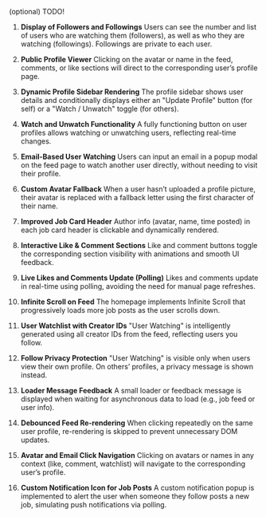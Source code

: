 (optional) TODO!

1. **Display of Followers and Followings**
   Users can see the number and list of users who are watching them (followers), as well as who they are watching (followings). Followings are private to each user.

2. **Public Profile Viewer**
   Clicking on the avatar or name in the feed, comments, or like sections will direct to the corresponding user’s profile page.

3. **Dynamic Profile Sidebar Rendering**
   The profile sidebar shows user details and conditionally displays either an "Update Profile" button (for self) or a "Watch / Unwatch" toggle (for others).

4. **Watch and Unwatch Functionality**
   A fully functioning button on user profiles allows watching or unwatching users, reflecting real-time changes.

5. **Email-Based User Watching**
   Users can input an email in a popup modal on the feed page to watch another user directly, without needing to visit their profile.

6. **Custom Avatar Fallback**
   When a user hasn’t uploaded a profile picture, their avatar is replaced with a fallback letter using the first character of their name.

7. **Improved Job Card Header**
   Author info (avatar, name, time posted) in each job card header is clickable and dynamically rendered.

8. **Interactive Like & Comment Sections**
   Like and comment buttons toggle the corresponding section visibility with animations and smooth UI feedback.

9. **Live Likes and Comments Update (Polling)**
   Likes and comments update in real-time using polling, avoiding the need for manual page refreshes.

10. **Infinite Scroll on Feed**
   The homepage implements Infinite Scroll that progressively loads more job posts as the user scrolls down.

11. **User Watchlist with Creator IDs**
   "User Watching" is intelligently generated using all creator IDs from the feed, reflecting users you follow.

12. **Follow Privacy Protection**
   "User Watching" is visible only when users view their own profile. On others’ profiles, a privacy message is shown instead.

13. **Loader Message Feedback**
   A small loader or feedback message is displayed when waiting for asynchronous data to load (e.g., job feed or user info).

14. **Debounced Feed Re-rendering**
   When clicking repeatedly on the same user profile, re-rendering is skipped to prevent unnecessary DOM updates.

15. **Avatar and Email Click Navigation**
   Clicking on avatars or names in any context (like, comment, watchlist) will navigate to the corresponding user’s profile.

16. **Custom Notification Icon for Job Posts**
   A custom notification popup is implemented to alert the user when someone they follow posts a new job, simulating push notifications via polling.
